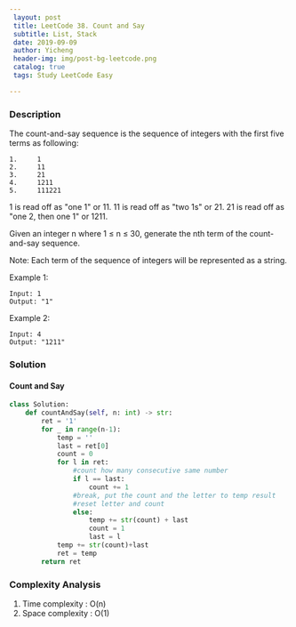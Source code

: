 ```yaml
--- 
 layout: post
 title: LeetCode 38. Count and Say
 subtitle: List, Stack
 date: 2019-09-09
 author: Yicheng
 header-img: img/post-bg-leetcode.png
 catalog: true
 tags: Study LeetCode Easy

---
```


### Description

The count-and-say sequence is the sequence of integers with the first five terms as following:
```
1.     1
2.     11
3.     21
4.     1211
5.     111221
```
1 is read off as "one 1" or 11.
11 is read off as "two 1s" or 21.
21 is read off as "one 2, then one 1" or 1211.

Given an integer n where 1 ≤ n ≤ 30, generate the nth term of the count-and-say sequence.

Note: Each term of the sequence of integers will be represented as a string.

 

Example 1:
```
Input: 1
Output: "1"
```
Example 2:
```
Input: 4
Output: "1211"
```

### Solution

#### Count and Say

```python
class Solution:
    def countAndSay(self, n: int) -> str:
        ret = '1'
        for _ in range(n-1):
            temp = ''
            last = ret[0]
            count = 0
            for l in ret:
                #count how many consecutive same number
                if l == last:
                    count += 1
                #break, put the count and the letter to temp result
                #reset letter and count
                else:
                    temp += str(count) + last
                    count = 1
                    last = l
            temp += str(count)+last
            ret = temp
        return ret
```

### Complexity Analysis

1. Time complexity : O(n)
2. Space complexity : O(1)

